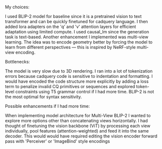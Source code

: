 My choices:

I used BLIP-2 model for baseline since it is a pretrained vision to text transformer and can be quickly finetuned for cadquery language. I then added lora adapters on the 'q' and 'v' attention layers for efficient adaptation using limited compute. I used causal_lm since the generation task is text-based. Another enhancement I implemented was multi-view learning. The idea was to encode geometry better by forcing the model to learn from different perspectives — this is inspired by NeRF-style multi-view encoding.

Bottlenecks:

The model is very slow due to 3D rendering. I ran into a lot of tokenization errors because cadquery code is sensitive to indentation and formatting. I would have encoded the code structure more explicitly by adding a loss term to penalize invalid CQ primitives or sequences and explored token-level constraints using T5 grammar control if I had more time. BLIP-2 is not the most optimal for syntax sensitivity.

Possible enhancements if I had more time:

When implementing model architecture for Multi-View BLIP-2 I wanted to explore more options other than concatenating views horizontally. I had thought of finetuning the vision backbone (ViT) by processing each view individually, pool features (attention-weighted) and feed it into the same decoder. This would would have required editing the vision encoder forward pass with 'Perceiver' or 'ImageBind' style encodings

